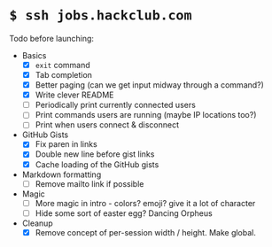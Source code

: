 # `$ ssh jobs.hackclub.com`

Todo before launching:

- Basics
    - [X] `exit` command
    - [X] Tab completion
    - [X] Better paging (can we get input midway through a command?)
    - [X] Write clever README
    - [ ] Periodically print currently connected users
    - [ ] Print commands users are running (maybe IP locations too?)
    - [ ] Print when users connect & disconnect
- GitHub Gists
    - [X] Fix paren in links
    - [X] Double new line before gist links
    - [X] Cache loading of the GitHub gists
- Markdown formatting
    - [ ] Remove mailto link if possible
- Magic
    - [ ] More magic in intro - colors? emoji? give it a lot of character
    - [ ] Hide some sort of easter egg? Dancing Orpheus
- Cleanup
    - [X] Remove concept of per-session width / height. Make global.
